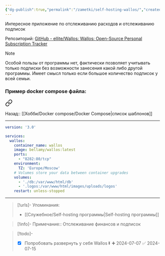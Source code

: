 ```yaml
---
{"dg-publish":true,"permalink":"/zametki/self-hosting-wallos/","created":"2024-07-01","updated":"2024-09-24T23:27:51+03:00"}
---
```


Интересное приложение по отслеживанию расходов и отслеживанию подписок

Репозиторий: [GitHub - ellite/Wallos: Wallos: Open-Source Personal Subscription Tracker](https://github.com/ellite/Wallos)
> [!note]
> Особой пользы от программы нет, фактически позволяет учитывать только подписки без возможности занесения какой либо другой программы. Имеет смысл только если большое количество подписок у всей семьи.

### Пример docker compose файла:

<div class="transclusion internal-embed is-loaded"><a class="markdown-embed-link" href="/docker-compose/wallos/" aria-label="Open link"><svg xmlns="http://www.w3.org/2000/svg" width="24" height="24" viewBox="0 0 24 24" fill="none" stroke="currentColor" stroke-width="2" stroke-linecap="round" stroke-linejoin="round" class="svg-icon lucide-link"><path d="M10 13a5 5 0 0 0 7.54.54l3-3a5 5 0 0 0-7.07-7.07l-1.72 1.71"></path><path d="M14 11a5 5 0 0 0-7.54-.54l-3 3a5 5 0 0 0 7.07 7.07l1.71-1.71"></path></svg></a><div class="markdown-embed">




Назад:: [[Хобби/Docker compose/Docker Compose\|список шаблонов]]

---
```yaml
version: '3.0'

services:
  wallos:
    container_name: wallos
    image: bellamy/wallos:latest
    ports:
      - "8282:80/tcp"
    environment:
      TZ: 'Europe/Moscow'
    # Volumes store your data between container upgrades
    volumes:
      - './db:/var/www/html/db'
      - '.logos:/var/www/html/images/uploads/logos'
    restart: unless-stopped
```



</div></div>


---
> [!urls]- Упоминания:
> - [[Служебное/Self-hosting программы\|Self-hosting программы]]

> [!info]-
> Примечание:: Отслеживание финансов и подписок

> [!todo]-
> - [x] Попробовать развернуть у себя Wallos ⏬ ➕ 2024-07-07 ✅ 2024-07-15
